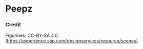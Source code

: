 

# Peepz

### Credit
Figurines: CC-BY-SA 4.0 [https://experience.sap.com/designservices/resource/scenes] 